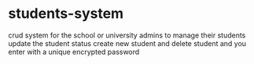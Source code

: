 # students-system
crud system for the school or university admins to manage their students update the student status create new student and delete student and you enter with a unique encrypted password 
